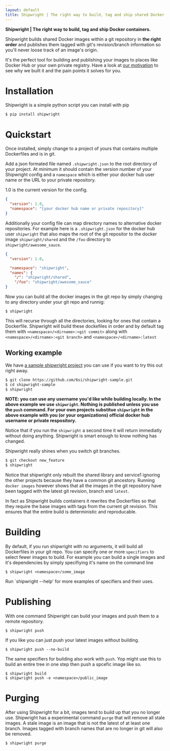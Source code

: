 ```yaml
---
layout: default
title: Shipwright | The right way to build, tag and ship shared Docker containers.
---
```


<strong>Shipwright | The right way to build, tag and 
ship Docker containers.</strong>


Shipwright builds shared Docker images within a git repository
in **the right order** and publishes them tagged with git's revision/branch
information so  you'll never loose track of an image's origin.

It's the perfect tool for building and publishing your images to places
like Docker Hub or your own private registry. Have a look at  [our motivation](docs/motivation.md) to see why we built it and the pain points it solves for you.


Installation
============

Shipwright is a simple python script you can install with pip

	$ pip install shipwright



Quickstart
==========

Once installed, simply change to a project of yours that contains multiple Dockerfiles and is in git. 

Add a json formated file named `.shipwright.json` to the root directory 
of your project. At minimum it should contain
the version number of your Shipwright config  and a `namespace` which
is either your docker hub user name or the URL to your private repository.

1.0 is the current version for the config.

```json
{
  "version": 1.0,
  "namespace": "[your docker hub name or private repository]"
}
```

Additionally your config file can map directory names to alternative
docker repositories. For example here is a `.shipwright.json`
for the docker hub user `shipwright` that also maps the root of the 
git repositor to the docker image `shipwright/shared` and the `/foo`
directory to `shipwright/awesome_sauce`.

```json
{
  "version": 1.0,

  "namespace": "shipwright",
  "names": {
    "/": "shipwright/shared",
    "/foo": "shipwright/awesome_sauce"
}
```

Now you can build all the docker images in the git repo by simply changing
to any directory under your git repo and runnig:

	$ shipwright
	
This will recurse through all the directories, looking for ones that contain a Dockerfile. Shipwright will build these dockefiles in order and by default tag them with `<namespace>/<dirname>:<git commit>` along with `<namespace>/<dirname>:<git branch>` and `<namespace>/<dirname>:latest`

Working example
---------------

We have [a sample shipwright project](https://github.com/6si/shipwright-sample) you can use if you want to try this out right away.

```bash
$ git clone https://github.com/6si/shipwright-sample.git
$ cd shipwright-sample
$ shipwright 
```

**NOTE: you can use any username you'd like while building locally. In the above example we use `shipwright`. Nothing is published unless you use the `push` command. For your own projects  substitue `shipwright` in the above example with you (or your organizations) official docker hub username or private respository.**

Notice that if you run the `shipwright` a second time it will return immediatly without doing anything. Shipwright is smart enough to know nothing has changed.

Shipwright really shines when you switch git branches.

```bash
$ git checkout new_feature
$ shipwright
```


Notice that shipwright only rebuilt  the shared library and service1 ignoring the other projects because they have a common git ancestory. Running `docker images` however shows that all the images in the git repository have been tagged with the latest git revision, branch and `latest`. 

In fact as Shipwright builds  containers it rewrites the Dockerfiles so that they require the base images with tags from the current git revision. This ensures that the entire build is deterministic and reproducable.


Building
=========


By default, if you run shipwright with no arguments, it will build all Dockerfiles
in your git repo. You can specify one or more `specifiers` to select fewer images to build. For example you can build a single images and it's dependencies by simply
specifiying it's name on the command line

```
$ shipwright <namespace>/some_image
```

Run `shipwright --help' for more examples of specifiers and their uses.


Publishing
==========

With one command Shipwright can build your images and push them to a remote repository.

```
$ shipwright push
``` 

If you like you can just push your latest images without building.


```
$ shipwright push --no-build 
```

The same specifiers for building also work with `push`. Yop might use this
to build an entire tree in one step then push a spcefic image like so.

```
$ shipwright build
$ shipwright push -e <namespace>/public_image
```

Purging
=======

After using Shipwright for a bit, images tend to build up that you no longer
use. Shipwright has a experimental command `purge` that will remove all stale 
images.  A stale image is an image that is not the latest of at 
least one branch. Images tagged with branch names that are no longer in git
will also be removed.

```
$ shipwright purge
```
